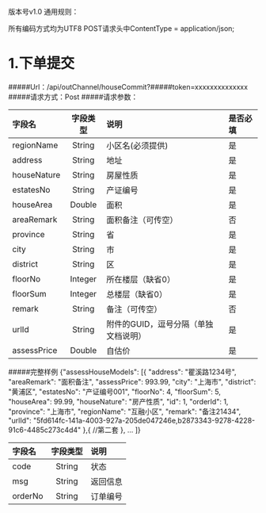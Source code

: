 版本号v1.0
通用规则：

所有编码方式均为UTF8
POST请求头中ContentType = application/json;
# 1.下单提交
#####Url：/api/outChannel/houseCommit?#####token=xxxxxxxxxxxxxx
#####请求方式：Post
#####请求参数：


字段名 |字段类型   | 说明 | 是否必填
:- | :-: | :- | :-
regionName |String | 小区名(必须提供)     |是
address    |String | 地址                |是
houseNature|String | 房屋性质            |是
estatesNo  |String | 产证编号            |是
houseArea  |Double | 面积               |是
areaRemark |String | 面积备注（可传空）   |否
province   |String | 省                 |是
city       |String | 市                 |是
district   |String | 区                 |是
floorNo    |Integer| 所在楼层（缺省0）   |是
floorSum   |Integer| 总楼层（缺省0）     |是
remark     |String | 备注（可传空）      |否
urlId      |String | 附件的GUID，逗号分隔（单独文档说明）                                  |是
assessPrice|Double | 自估价             |是

#####完整样例
    {"assessHouseModels": [{
"address": "瞿溪路1234号",
"areaRemark": "面积备注",
"assessPrice": 993.99,
"city": "上海市",
"district": "黄浦区",
"estatesNo": "产证编号001",
"floorNo": 4,
"floorSum": 5,
"houseArea": 99.99,
"houseNature": "房产性质",
"id": 1,
"orderId": 1,
"province": "上海市",
"regionName": "互融小区",
"remark": "备注21434",
"urlId": "5fd614fc-141a-4003-927a-205de047246e,b2873343-9278-4228-91c6-4485c273c4d4"
},{
//第二套
},
...
  ]}
  
字段名  |字段类型    |说明
:- | :-: | :-
code    |String     |状态
msg     |String     |返回信息
orderNo |String     |订单编号

